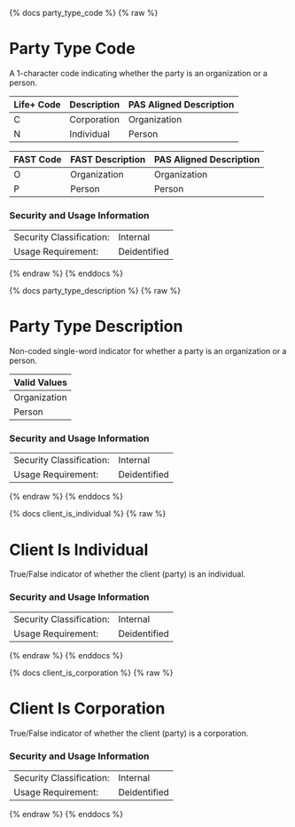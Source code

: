 {% docs party_type_code %}
{% raw %}

<a name="party_type_code"></a>
# Party Type Code
A 1-character code indicating whether the party is an organization or a person.

| Life+ Code | Description | PAS Aligned Description |
|------------|-------------|-------------------------|
|     C      | Corporation | Organization            |
|     N      | Individual  | Person                  |

| FAST  Code | FAST Description | PAS Aligned Description |
|------------|------------------| ------------------------|
|     O      | Organization     | Organization            |
|     P      | Person           | Person                  |

### Security and Usage Information
|     |     |
| --- | --- |
| Security Classification: | Internal |
| Usage Requirement:       | Deidentified |

{% endraw %}
{% enddocs %}

{% docs party_type_description %}
{% raw %}

<a name="party_type_description"></a>
# Party Type Description
Non-coded single-word indicator for whether a party is an organization or a person.

| Valid Values |
|--------------|
| Organization |
| Person       |

### Security and Usage Information
|     |     |
| --- | --- |
| Security Classification: | Internal |
| Usage Requirement:       | Deidentified |

{% endraw %}
{% enddocs %}

{% docs client_is_individual %}
{% raw %}

<a name="client_is_individual"></a>
# Client Is Individual
True/False indicator of whether the client (party) is an individual.

### Security and Usage Information
|     |     |
| --- | --- |
| Security Classification: | Internal |
| Usage Requirement:       | Deidentified |

{% endraw %}
{% enddocs %}

{% docs client_is_corporation %}
{% raw %}

<a name="client_is_corporation"></a>
# Client Is Corporation
True/False indicator of whether the client (party) is a corporation.

### Security and Usage Information
|     |     |
| --- | --- |
| Security Classification: | Internal |
| Usage Requirement:       | Deidentified |

{% endraw %}
{% enddocs %}